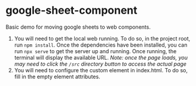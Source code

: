 # google-sheet-component
Basic demo for moving google sheets to web components.

1) You will need to get the local web running. To do so, in the project root, run `npm install`. Once the dependencies have been installed, you can run `npx serve` to get the server up and running. Once running, the terminal will display the available URL. _Note: once the page loads, you may need to click the `/src` directory button to access the actual page_
2) You will need to configure the custom element in index.html. To do so, fill in the empty element attributes.
